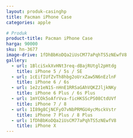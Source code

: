 ```yaml
---
layout: produk-casinghp
title: Pacman iPhone Case
categories: apple

# Produk
product-title: Pacman iPhone Case
harga: 90000
sku: hn-3677
image-drive: 1fDhBbKoDQa2iUsCM77aPqhTS5zNEwfV8
gallery:
  - url: 1BlciSxkXvHNt3req-dBajRUtgl2pHtdg
    title: iPhone 5 / 5s / SE
  - url: 1cEifIUfZvTh8hbg2oUrxZaw5N6nEzlnF
    title: iPhone 6 / 6s
  - url: 1e2z1eN1S-nHnE1RRSaGAhVQKZJljkNKy
    title: iPhone 6 Plus / 6s Plus
  - url: 1mYCOk5oAfrVva-ficHKSScPS08CtdUVf
    title: iPhone 7 / 8
  - url: 1I89g8CjNCFyO7vNbPRMGU4ycMsckVstr
    title: iPhone 7 Plus / 8 Plus
  - url: 1fDhBbKoDQa2iUsCM77aPqhTS5zNEwfV8
    title: iPhone X
---
```

